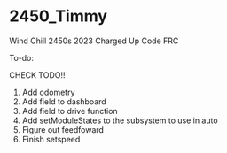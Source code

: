 # 2450_Timmy
 Wind Chill 2450s 2023 Charged Up Code FRC


To-do:

CHECK TODO!!

1. Add odometry
2. Add field to dashboard
3. Add field to drive function
4. Add setModuleStates to the subsystem to use in auto
5. Figure out feedfoward
6. Finish setspeed